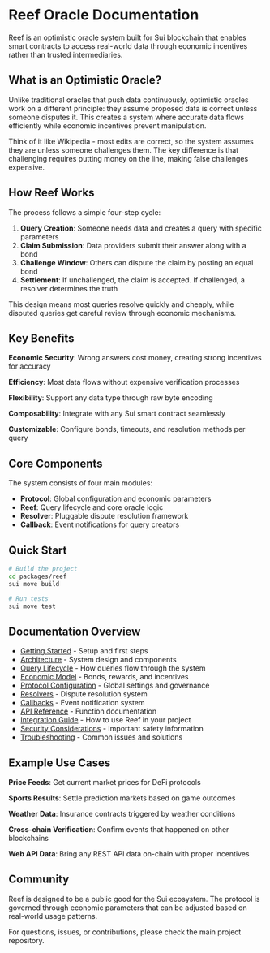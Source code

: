 # Reef Oracle Documentation

Reef is an optimistic oracle system built for Sui blockchain that enables smart contracts to access real-world data through economic incentives rather than trusted intermediaries.

## What is an Optimistic Oracle?

Unlike traditional oracles that push data continuously, optimistic oracles work on a different principle: they assume proposed data is correct unless someone disputes it. This creates a system where accurate data flows efficiently while economic incentives prevent manipulation.

Think of it like Wikipedia - most edits are correct, so the system assumes they are unless someone challenges them. The key difference is that challenging requires putting money on the line, making false challenges expensive.

## How Reef Works

The process follows a simple four-step cycle:

1. **Query Creation**: Someone needs data and creates a query with specific parameters
2. **Claim Submission**: Data providers submit their answer along with a bond
3. **Challenge Window**: Others can dispute the claim by posting an equal bond
4. **Settlement**: If unchallenged, the claim is accepted. If challenged, a resolver determines the truth

This design means most queries resolve quickly and cheaply, while disputed queries get careful review through economic mechanisms.

## Key Benefits

**Economic Security**: Wrong answers cost money, creating strong incentives for accuracy

**Efficiency**: Most data flows without expensive verification processes  

**Flexibility**: Support any data type through raw byte encoding

**Composability**: Integrate with any Sui smart contract seamlessly

**Customizable**: Configure bonds, timeouts, and resolution methods per query

## Core Components

The system consists of four main modules:

- **Protocol**: Global configuration and economic parameters
- **Reef**: Query lifecycle and core oracle logic  
- **Resolver**: Pluggable dispute resolution framework
- **Callback**: Event notifications for query creators

## Quick Start

```bash
# Build the project
cd packages/reef
sui move build

# Run tests
sui move test
```

## Documentation Overview

- [Getting Started](getting-started.md) - Setup and first steps
- [Architecture](architecture.md) - System design and components
- [Query Lifecycle](query-lifecycle.md) - How queries flow through the system
- [Economic Model](economic-model.md) - Bonds, rewards, and incentives
- [Protocol Configuration](protocol-configuration.md) - Global settings and governance
- [Resolvers](resolvers.md) - Dispute resolution system
- [Callbacks](callbacks.md) - Event notification system
- [API Reference](api-reference.md) - Function documentation
- [Integration Guide](integration-guide.md) - How to use Reef in your project
- [Security Considerations](security-considerations.md) - Important safety information
- [Troubleshooting](troubleshooting.md) - Common issues and solutions

## Example Use Cases

**Price Feeds**: Get current market prices for DeFi protocols

**Sports Results**: Settle prediction markets based on game outcomes

**Weather Data**: Insurance contracts triggered by weather conditions

**Cross-chain Verification**: Confirm events that happened on other blockchains

**Web API Data**: Bring any REST API data on-chain with proper incentives

## Community

Reef is designed to be a public good for the Sui ecosystem. The protocol is governed through economic parameters that can be adjusted based on real-world usage patterns.

For questions, issues, or contributions, please check the main project repository.